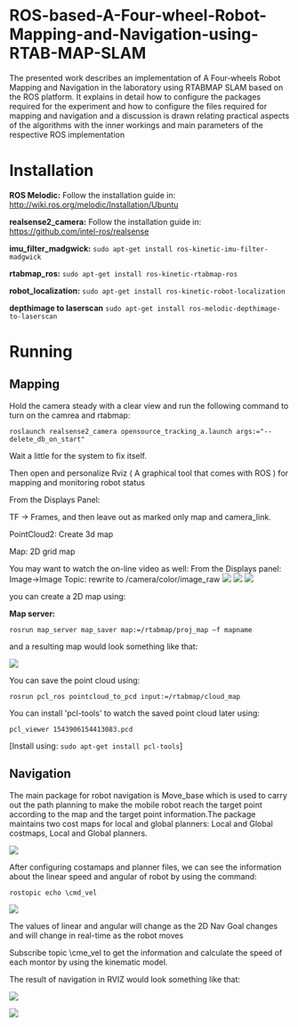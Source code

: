 # ROS-based-A-Four-wheel-Robot-Mapping-and-Navigation-using-RTAB-MAP-SLAM
The presented work describes an implementation of A Four-wheels Robot Mapping and
Navigation in the laboratory using RTABMAP SLAM based on the ROS platform. It
explains in detail how to configure the packages required for the experiment and how to
configure the files required for mapping and navigation and a discussion is drawn relating
practical aspects of the algorithms with the inner workings and main parameters of the
respective ROS implementation

# Installation

**ROS Melodic:**  Follow the installation guide in: http://wiki.ros.org/melodic/Installation/Ubuntu

**realsense2_camera:** Follow the installation guide in: https://github.com/intel-ros/realsense

**imu_filter_madgwick:** ```sudo apt-get install ros-kinetic-imu-filter-madgwick```

**rtabmap_ros:** ```sudo apt-get install ros-kinetic-rtabmap-ros```

**robot_localization:** ```sudo apt-get install ros-kinetic-robot-localization```

**depthimage to laserscan** ```sudo apt-get install ros-melodic-depthimage-to-laserscan```

# Running
## Mapping

Hold the camera steady with a clear view and run the following command to turn on the camrea and rtabmap:

```roslaunch realsense2_camera opensource_tracking_a.launch args:="--delete_db_on_start"```

Wait a little for the system to fix itself.

Then open and personalize Rviz ( A graphical tool that comes with ROS ) for mapping and monitoring robot status

From the Displays Panel:

TF -> Frames, and then leave out as marked only map and camera_link. 

PointCloud2: Create 3d map

Map: 2D grid map

You may want to watch the on-line video as well:
From the Displays panel:
Image->Image Topic: rewrite to /camera/color/image_raw
![](https://github.com/MarkLi1214/ROS-based-A-Four-wheel-Robot-Mapping-and-Navigation-using-RTAB-MAP-SLAM/blob/main/image/mapping.gif?raw=true)
![](https://github.com/MarkLi1214/ROS-based-A-Four-wheel-Robot-Mapping-and-Navigation-using-RTAB-MAP-SLAM/blob/main/image/resule.png)
![](https://github.com/MarkLi1214/ROS-based-A-Four-wheel-Robot-Mapping-and-Navigation-using-RTAB-MAP-SLAM/blob/main/image/os_tracking_display_panel.jpg)



you can create a 2D map using:

**Map server:** 

```rosrun map_server map_saver map:=/rtabmap/proj_map –f mapname```

and a resulting map would look something like that:

![](https://github.com/MarkLi1214/ROS-based-A-Four-wheel-Robot-Mapping-and-Navigation-using-RTAB-MAP-SLAM/blob/main/image/map_demo_final.png)

You can save the point cloud using:

```rosrun pcl_ros pointcloud_to_pcd input:=/rtabmap/cloud_map```

You can install 'pcl-tools' to watch the saved point cloud later using:

```pcl_viewer 1543906154413083.pcd```

[Install using: ```sudo apt-get install pcl-tools```]

## Navigation

The main package for robot navigation is Move_base which is used to carry out the path planning to make the mobile robot reach the target point according
to the map and the target point information.The package maintains two cost maps for local and global planners: Local and Global costmaps, Local and Global planners.


![](https://github.com/MarkLi1214/ROS-based-A-Four-wheel-Robot-Mapping-and-Navigation-using-RTAB-MAP-SLAM/blob/main/image/move_base.png)

After configuring costamaps and planner files, we can see the information about the linear speed and angular of robot by using the command:


```rostopic echo \cmd_vel```

![](https://github.com/MarkLi1214/ROS-based-A-Four-wheel-Robot-Mapping-and-Navigation-using-RTAB-MAP-SLAM/blob/main/image/cmd_vel.png)

The values of linear and angular will change as the 2D Nav Goal changes and will change in real-time as the robot moves
 
Subscribe topic \cme_vel to get the information and calculate the speed of each montor by using the kinematic model.

The result of navigation in RVIZ would look something like that:

![](https://github.com/MarkLi1214/ROS-based-A-Four-wheel-Robot-Mapping-and-Navigation-using-RTAB-MAP-SLAM/blob/main/image/navigation.gif?raw=true)

![](https://github.com/MarkLi1214/ROS-based-A-Four-wheel-Robot-Mapping-and-Navigation-using-RTAB-MAP-SLAM/blob/main/image/navigation.png)


